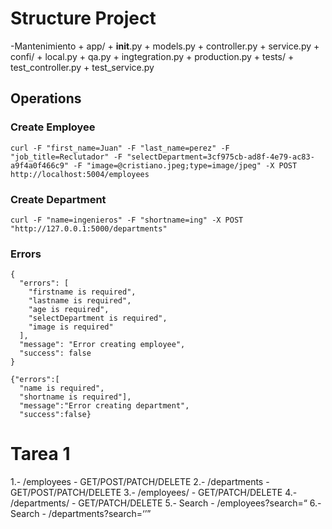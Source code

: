 # Structure Project

-Mantenimiento + app/ + **init**.py + models.py + controller.py + service.py + confi/ + local.py + qa.py + ingtegration.py + production.py + tests/ + test_controller.py + test_service.py

## Operations

### Create Employee

```
curl -F "first_name=Juan" -F "last_name=perez" -F "job_title=Reclutador" -F "selectDepartment=3cf975cb-ad8f-4e79-ac83-a9f4a0f466c9" -F "image=@cristiano.jpeg;type=image/jpeg" -X POST http://localhost:5004/employees
```

### Create Department

```
curl -F "name=ingenieros" -F "shortname=ing" -X POST "http://127.0.0.1:5000/departments"
```

### Errors

```
{
  "errors": [
    "firstname is required",
    "lastname is required",
    "age is required",
    "selectDepartment is required",
    "image is required"
  ],
  "message": "Error creating employee",
  "success": false
}
```

```
{"errors":[
  "name is required",
  "shortname is required"],
  "message":"Error creating department",
  "success":false}
```
# Tarea 1

1.- /employees - GET/POST/PATCH/DELETE
2.- /departments - GET/POST/PATCH/DELETE
3.- /employees/<id> - GET/PATCH/DELETE
4.- /departments/<id> - GET/PATCH/DELETE
5.- Search - /employees?search=<q>
6.- Search - /departments?search=<q>

